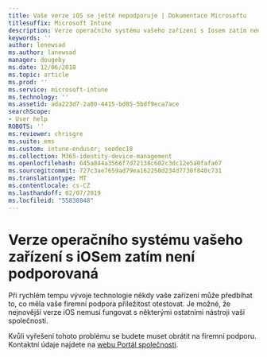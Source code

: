 ```yaml
---
title: Vaše verze iOS se ještě nepodporuje | Dokumentace Microsoftu
titlesuffix: Microsoft Intune
description: Verze operačního systému vašeho zařízení s Iosem zatím není podporovaná.
keywords: ''
author: lenewsad
ms.author: lanewsad
manager: dougeby
ms.date: 12/06/2018
ms.topic: article
ms.prod: ''
ms.service: microsoft-intune
ms.technology: ''
ms.assetid: ada223d7-2a80-4415-bd85-5bdf9eca7ace
searchScope:
- User help
ROBOTS: ''
ms.reviewer: chrisgre
ms.suite: ems
ms.custom: intune-enduser; seodec18
ms.collection: M365-identity-device-management
ms.openlocfilehash: 645a844a3566f7d72138c602c3dc12e5a0fafa67
ms.sourcegitcommit: 727c3ae7659ad79ea162250d234d7730f840c731
ms.translationtype: MT
ms.contentlocale: cs-CZ
ms.lasthandoff: 02/07/2019
ms.locfileid: "55838848"
---
```

# <a name="your-ios-devices-operating-system-version-isnt-yet-supported"></a>Verze operačního systému vašeho zařízení s iOSem zatím není podporovaná

Při rychlém tempu vývoje technologie někdy vaše zařízení může předbíhat to, co měla vaše firemní podpora příležitost otestovat. Je možné, že nejnovější verze iOS nemusí fungovat s některými ostatními nástroji vaší společnosti.

Kvůli vyřešení tohoto problému se budete muset obrátit na firemní podporu. Kontaktní údaje najdete na [webu Portál společnosti](https://go.microsoft.com/fwlink/?linkid=2010980).
